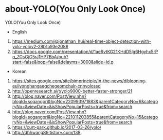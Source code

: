 # about-YOLO(You Only Look Once)

YOLO(You Only Look Once)
- English
1) https://medium.com/@jonathan_hui/real-time-object-detection-with-yolo-yolov2-28b1b93e2088
2) https://docs.google.com/presentation/d/1aeRvtKG21KHdD5lg6Hgyhx5rPq_ZOsGjG5rJ1HP7BbA/pub?start=false&loop=false&delayms=3000&slide=id.p


- Korean
1) https://sites.google.com/site/bimprinciple/in-the-news/dibleoning-euliyonghangaegchegeomchulr-cnnyolossd
2) http://openresearch.ai/t/yolo9000-better-faster-stronger/21
3) http://blog.naver.com/PostView.nhn?blogId=sogangori&logNo=220993971883&parentCategoryNo=6&categoryNo=&viewDate=&isShowPopularPosts=true&from=search
4) http://blog.naver.com/PostView.nhn?blogId=sogangori&logNo=221011203855&parentCategoryNo=15&categoryNo=&viewDate=&isShowPopularPosts=true&from=search
5) https://curt-park.github.io/2017-03-26/yolo/
6) http://dhhwang89.tistory.com/138
